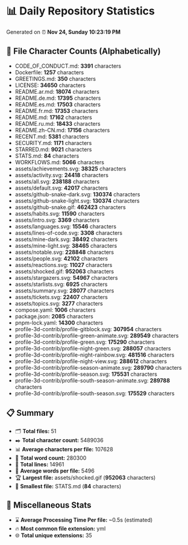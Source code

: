 # 📊 Daily Repository Statistics
Generated on ⏰ **Nov 24, Sunday 10:23:19 PM**

## 📂 File Character Counts (Alphabetically)
- CODE_OF_CONDUCT.md: **3391** characters
- Dockerfile: **1257** characters
- GREETINGS.md: **350** characters
- LICENSE: **34650** characters
- README.ar.md: **18074** characters
- README.de.md: **17395** characters
- README.es.md: **17503** characters
- README.fr.md: **17353** characters
- README.md: **17162** characters
- README.ru.md: **18433** characters
- README.zh-CN.md: **17156** characters
- RECENT.md: **5381** characters
- SECURITY.md: **1171** characters
- STARRED.md: **9021** characters
- STATS.md: **84** characters
- WORKFLOWS.md: **5066** characters
- assets/achievements.svg: **38325** characters
- assets/activity.svg: **24418** characters
- assets/all.svg: **238188** characters
- assets/default.svg: **42017** characters
- assets/github-snake-dark.svg: **130374** characters
- assets/github-snake-light.svg: **130374** characters
- assets/github-snake.gif: **462423** characters
- assets/habits.svg: **11590** characters
- assets/intro.svg: **3369** characters
- assets/languages.svg: **15546** characters
- assets/lines-of-code.svg: **3308** characters
- assets/mine-dark.svg: **38492** characters
- assets/mine-light.svg: **38465** characters
- assets/notable.svg: **228848** characters
- assets/people.svg: **42102** characters
- assets/reactions.svg: **11027** characters
- assets/shocked.gif: **952063** characters
- assets/stargazers.svg: **54967** characters
- assets/starlists.svg: **6925** characters
- assets/summary.svg: **28077** characters
- assets/tickets.svg: **22407** characters
- assets/topics.svg: **3277** characters
- compose.yaml: **1006** characters
- package.json: **2085** characters
- pnpm-lock.yaml: **14300** characters
- profile-3d-contrib/profile-gitblock.svg: **307954** characters
- profile-3d-contrib/profile-green-animate.svg: **289549** characters
- profile-3d-contrib/profile-green.svg: **175290** characters
- profile-3d-contrib/profile-night-green.svg: **288057** characters
- profile-3d-contrib/profile-night-rainbow.svg: **481516** characters
- profile-3d-contrib/profile-night-view.svg: **288612** characters
- profile-3d-contrib/profile-season-animate.svg: **289790** characters
- profile-3d-contrib/profile-season.svg: **175531** characters
- profile-3d-contrib/profile-south-season-animate.svg: **289788** characters
- profile-3d-contrib/profile-south-season.svg: **175529** characters

## 📋 Summary
- 🗂️ **Total files:** 51
- ✒️ **Total character count:** 5489036
- 📊 **Average characters per file:** 107628
- 📝 **Total word count:** 280300
- 🧾 **Total lines:** 14961
- 📐 **Average words per file:** 5496
- 🏆 **Largest file:** assets/shocked.gif (**952063** characters)
- 🥉 **Smallest file:** STATS.md (**84** characters)

## 🌟 Miscellaneous Stats
- ⌛ **Average Processing Time Per file:** ~0.5s (estimated)
- 🔥 **Most common file extension:** yml
- 🌐 **Total unique extensions:** 35

